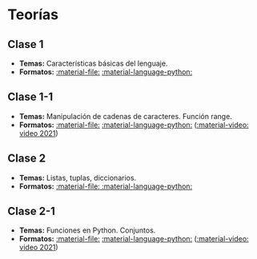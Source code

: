 # Teorías

## Clase 1

* **Temas:** Características básicas del lenguaje.
* **Formatos:** [:material-file:](clase_01.pdf) [:material-language-python:](clase_01.ipynb)

## Clase 1-1

* **Temas:** Manipulación de cadenas de caracteres. Función range.
* **Formatos:** [:material-file:](clase_01_1.pdf) [:material-language-python:](clase_01_1.ipynb) ([:material-video: video 2021](https://archivos.linti.unlp.edu.ar/index.php/s/LSMVKq0sjEFbUCB))

## Clase 2

* **Temas:** Listas, tuplas, diccionarios.
* **Formatos:** [:material-file:](clase_02.pdf)[ :material-language-python:](clase_02.ipynb)

## Clase 2-1

* **Temas:** Funciones en Python. Conjuntos.
* **Formatos:** [:material-file:](clase_02_1.pdf) [ :material-language-python:](clase_02_1.ipynb) ([:material-video: video 2021](https://archivos.linti.unlp.edu.ar/index.php/s/rpsTYr7nNTl1VdA))
